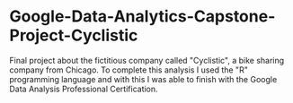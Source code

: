 # Google-Data-Analytics-Capstone-Project-Cyclistic
Final project about the fictitious company called "Cyclistic", a bike sharing company from Chicago. To complete this analysis I used the "R" programming language and with this I was able to finish with the Google Data Analysis Professional Certification.

